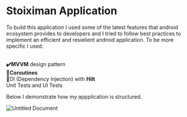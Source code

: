 # Stoiximan Application

To build this application I used some of the latest features that android ecosystem provides to developers and I tried to follow best practices to implement
an efficient and resielient android application. To be more specific I used: 

<b><br>✔️MVVM</b> design pattern</br>
<b>🔄Coroutines</b>
<br>💉DI (Dependency Injection) with <b>Hilt</b></br>
Unit Tests and UI Tests

Below I demonstrate how my appplication is structured.


![Untitled Document](https://user-images.githubusercontent.com/34012037/153933962-5625f0eb-2293-4b2b-8b9a-d106036be491.png)

